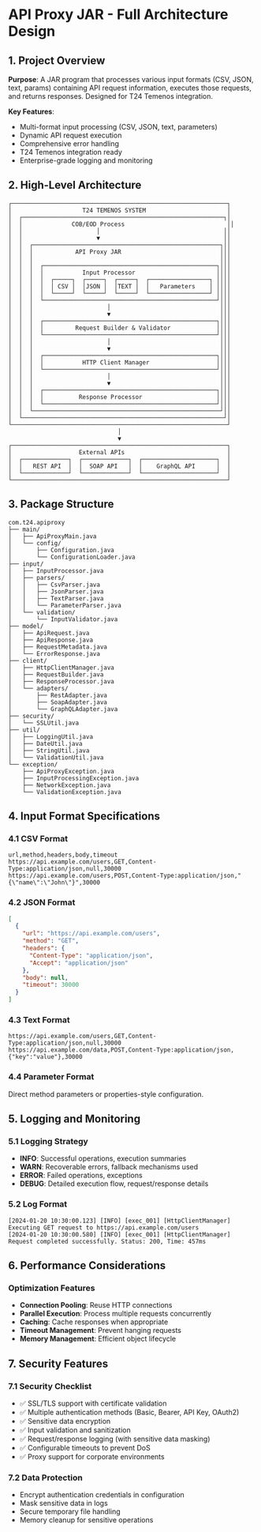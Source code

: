 # API Proxy JAR - Full Architecture Design

## 1. Project Overview

**Purpose**: A JAR program that processes various input formats (CSV, JSON, text, params) containing API request information, executes those requests, and returns responses. Designed for T24 Temenos integration.

**Key Features**:
- Multi-format input processing (CSV, JSON, text, parameters)
- Dynamic API request execution
- Comprehensive error handling
- T24 Temenos integration ready
- Enterprise-grade logging and monitoring

## 2. High-Level Architecture

```
┌─────────────────────────────────────────────────────────────┐
│                    T24 TEMENOS SYSTEM                       │
│  ┌─────────────────────────────────────────────────────────┐│
│  │              COB/EOD Process                             ││
│  │                     │                                   ││
│  │                     ▼                                   ││
│  │  ┌─────────────────────────────────────────────────────┐││
│  │  │            API Proxy JAR                            │││
│  │  │                                                     │││
│  │  │  ┌─────────────────────────────────────────────────┐│││
│  │  │  │           Input Processor                       ││││
│  │  │  │  ┌─────┐  ┌─────┐  ┌─────┐  ┌─────────────────┐ ││││
│  │  │  │  │ CSV │  │JSON │  │TEXT │  │   Parameters    │ ││││
│  │  │  │  └─────┘  └─────┘  └─────┘  └─────────────────┘ ││││
│  │  │  └─────────────────────────────────────────────────┘│││
│  │  │                     │                               │││
│  │  │                     ▼                               │││
│  │  │  ┌─────────────────────────────────────────────────┐│││
│  │  │  │         Request Builder & Validator             ││││
│  │  │  └─────────────────────────────────────────────────┘│││
│  │  │                     │                               │││
│  │  │                     ▼                               │││
│  │  │  ┌─────────────────────────────────────────────────┐│││
│  │  │  │           HTTP Client Manager                   ││││
│  │  │  └─────────────────────────────────────────────────┘│││
│  │  │                     │                               │││
│  │  │                     ▼                               │││
│  │  │  ┌─────────────────────────────────────────────────┐│││
│  │  │  │          Response Processor                     ││││
│  │  │  └─────────────────────────────────────────────────┘│││
│  │  └─────────────────────────────────────────────────────┘││
│  └─────────────────────────────────────────────────────────┘│
└─────────────────────────────────────────────────────────────┘
                               │
                               ▼
┌─────────────────────────────────────────────────────────────┐
│                   External APIs                             │
│  ┌─────────────┐  ┌─────────────┐  ┌─────────────────────┐  │
│  │   REST API  │  │  SOAP API   │  │    GraphQL API      │  │
│  └─────────────┘  └─────────────┘  └─────────────────────┘  │
└─────────────────────────────────────────────────────────────┘
```

## 3. Package Structure

```
com.t24.apiproxy
├── main/
│   ├── ApiProxyMain.java
│   └── config/
│       ├── Configuration.java
│       └── ConfigurationLoader.java
├── input/
│   ├── InputProcessor.java
│   ├── parsers/
│   │   ├── CsvParser.java
│   │   ├── JsonParser.java
│   │   ├── TextParser.java
│   │   └── ParameterParser.java
│   └── validation/
│       └── InputValidator.java
├── model/
│   ├── ApiRequest.java
│   ├── ApiResponse.java
│   ├── RequestMetadata.java
│   └── ErrorResponse.java
├── client/
│   ├── HttpClientManager.java
│   ├── RequestBuilder.java
│   ├── ResponseProcessor.java
│   └── adapters/
│       ├── RestAdapter.java
│       ├── SoapAdapter.java
│       └── GraphQLAdapter.java
├── security/
│   └── SSLUtil.java
├── util/
│   ├── LoggingUtil.java
│   ├── DateUtil.java
│   ├── StringUtil.java
│   └── ValidationUtil.java
└── exception/
    ├── ApiProxyException.java
    ├── InputProcessingException.java
    ├── NetworkException.java
    └── ValidationException.java
```

## 4. Input Format Specifications

### 4.1 CSV Format
```csv
url,method,headers,body,timeout
https://api.example.com/users,GET,Content-Type:application/json,null,30000
https://api.example.com/users,POST,Content-Type:application/json,"{\"name\":\"John\"}",30000
```

### 4.2 JSON Format
```json
[
  {
    "url": "https://api.example.com/users",
    "method": "GET",
    "headers": {
      "Content-Type": "application/json",
      "Accept": "application/json"
    },
    "body": null,
    "timeout": 30000
  }
]
```

### 4.3 Text Format
```text
https://api.example.com/users,GET,Content-Type:application/json,null,30000
https://api.example.com/data,POST,Content-Type:application/json,{"key":"value"},30000
```

### 4.4 Parameter Format
Direct method parameters or properties-style configuration.


## 5. Logging and Monitoring

### 5.1 Logging Strategy
- **INFO**: Successful operations, execution summaries
- **WARN**: Recoverable errors, fallback mechanisms used
- **ERROR**: Failed operations, exceptions
- **DEBUG**: Detailed execution flow, request/response details

### 5.2 Log Format
```
[2024-01-20 10:30:00.123] [INFO] [exec_001] [HttpClientManager] Executing GET request to https://api.example.com/users
[2024-01-20 10:30:00.580] [INFO] [exec_001] [HttpClientManager] Request completed successfully. Status: 200, Time: 457ms
```

## 6. Performance Considerations
### Optimization Features
- **Connection Pooling**: Reuse HTTP connections
- **Parallel Execution**: Process multiple requests concurrently
- **Caching**: Cache responses when appropriate
- **Timeout Management**: Prevent hanging requests
- **Memory Management**: Efficient object lifecycle


## 7. Security Features

### 7.1 Security Checklist
- ✅ SSL/TLS support with certificate validation
- ✅ Multiple authentication methods (Basic, Bearer, API Key, OAuth2)
- ✅ Sensitive data encryption
- ✅ Input validation and sanitization
- ✅ Request/response logging (with sensitive data masking)
- ✅ Configurable timeouts to prevent DoS
- ✅ Proxy support for corporate environments

### 7.2 Data Protection
- Encrypt authentication credentials in configuration
- Mask sensitive data in logs
- Secure temporary file handling
- Memory cleanup for sensitive operations
